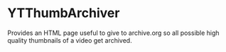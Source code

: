 # YTThumbArchiver
Provides an HTML page useful to give to archive.org so all possible high quality thumbnails of a video get archived.
